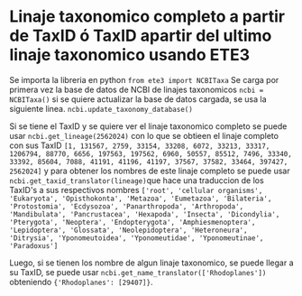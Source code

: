 # Linaje taxonomico completo a partir de TaxID ó TaxID  apartir del ultimo linaje taxonomico usando ETE3

Se importa la libreria en python 
`from ete3 import NCBITaxa`
Se carga por primera vez la base de datos de NCBI de linajes taxonomicos
`ncbi = NCBITaxa()`
si se quiere actualizar la base de datos cargada, se usa la siguiente linea.
`ncbi.update_taxonomy_database()`

Si se tiene el TaxID y se quiere ver el linaje taxonomico completo se puede usar `ncbi.get_lineage(2562024)` con lo que se obtieen el linaje completo con sus TaxID `[1, 131567, 2759, 33154, 33208, 6072, 33213, 33317, 1206794, 88770, 6656, 197563, 197562, 6960, 50557, 85512, 7496, 33340, 33392, 85604, 7088, 41191, 41196, 41197, 37567, 37582, 33464, 397427, 2562024]` y para obtener los nombres de este linaje completo se puede usar `ncbi.get_taxid_translator(lineage)`que hace una traduccion  de los TaxID's a sus respectivos nombres `['root', 'cellular organisms', 'Eukaryota', 'Opisthokonta', 'Metazoa', 'Eumetazoa', 'Bilateria', 'Protostomia', 'Ecdysozoa', 'Panarthropoda', 'Arthropoda', 'Mandibulata', 'Pancrustacea', 'Hexapoda', 'Insecta', 'Dicondylia', 'Pterygota', 'Neoptera', 'Endopterygota', 'Amphiesmenoptera', 'Lepidoptera', 'Glossata', 'Neolepidoptera', 'Heteroneura', 'Ditrysia', 'Yponomeutoidea', 'Yponomeutidae', 'Yponomeutinae', 'Paradoxus']`

Luego, si se tienen los nombre de algun linaje taxonomico, se puede llegar a su TaxID, se puede usar `ncbi.get_name_translator(['Rhodoplanes'])` obteniendo `{'Rhodoplanes': [29407]}`.
